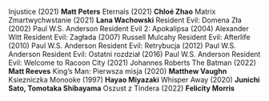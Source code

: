 Injustice (2021) **Matt Peters**
Eternals (2021) **Chloé Zhao**
Matrix Zmartwychwstanie (2021) **Lana Wachowski**
Resident Evil: Domena Zła (2002) Paul W.S. Anderson
Resident Evil 2: Apokalipsa (2004) Alexander Witt
Resident Evil: Zagłada (2007) Russell Mulcahy
Resident Evil: Afterlife (2010) Paul W.S. Anderson
Resident Evil: Retrybucja (2012) Paul W.S. Anderson
Resident Evil: Ostatni rozdział (2016) Paul W.S. Anderson
Resident Evil: Welcome to Racoon City (2021) Johannes Roberts
The Batman (2022) **Matt Reeves**
King’s Man: Pierwsza misja (2020) **Matthew Vaughn**
Ksiezniczka Monooke (1997) **Hayao Miyazaki**
Whisper Away (2020) **Junichi Sato, Tomotaka Shibayama**
Oszust z Tindera (2022) **Felicity Morris**
